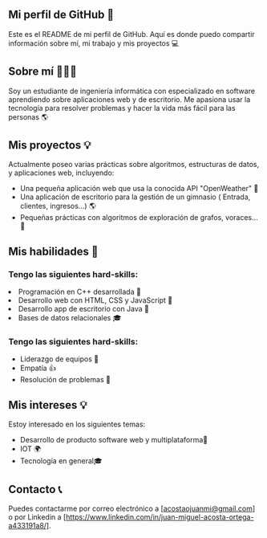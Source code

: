 ## Mi perfil de GitHub 📄

Este es el README de mi perfil de GitHub. Aquí es donde puedo compartir información sobre mí, mi trabajo y mis proyectos 💻

## Sobre mí 👨🏽‍💻

Soy un estudiante de ingeniería informática con especializado en software aprendiendo sobre aplicaciones web y de escritorio. Me apasiona usar la tecnología para resolver problemas y hacer la vida más fácil para las personas 🌎

## Mis proyectos 💡

Actualmente poseo varias prácticas sobre algoritmos, estructuras de datos, y aplicaciones web, incluyendo:

<ul>
<li>Una pequeña aplicación web que usa la conocida API "OpenWeather" 🌿</li>
<li>Una aplicación de escritorio para la gestión de un gimnasio ( Entrada, clientes, ingresos...) 🌎</li>
<li>Pequeñas prácticas con algoritmos de exploración de grafos, voraces... 🤖</li>
</ul>

## Mis habilidades 💪

### Tengo las siguientes hard-skills:

<li>Programación en C++ desarrollada 🐍</li>
<li>Desarrollo web con HTML, CSS y JavaScript 📄</li>
<li>Desarrollo app de escritorio con Java 📱</li>
<li>Bases de datos relacionales 🎓</li>

### Tengo las siguientes hard-skills:

<ul>
<li>Liderazgo de equipos 🫡</li>
<li>Empatía 👍</li>
<li>Resolución de problemas 🧠</li>
</ul>

## Mis intereses 💡

Estoy interesado en los siguientes temas:

<ul>
<li>Desarrollo de producto software web y multiplataforma📡</li>
<li>IOT 🌍</li>
<li>Tecnología en general🎓</li>
</ul>

## Contacto 📞
Puedes contactarme por correo electrónico a [acostaojuanmi@gmail.com] o por Linkedin a [https://www.linkedin.com/in/juan-miguel-acosta-ortega-a433191a8/].
